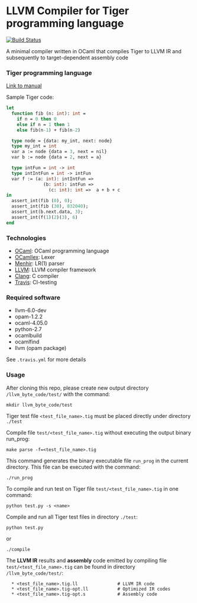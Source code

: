 # LLVM Compiler for Tiger programming language

[![Build Status](https://travis-ci.org/anhnguyen300795/Tiger-ocaml-llvm-compiler.svg?branch=master)](https://travis-ci.org/anhnguyen300795/Tiger-ocaml-llvm-compiler)

A minimal compiler written in OCaml that compiles Tiger to LLVM IR and subsequently to target-dependent assembly code

### Tiger programming language 
[Link to manual](https://www.lrde.epita.fr/~tiger/tiger.html)

Sample Tiger code:
```ocaml module
let
  function fib (n: int): int =
    if n = 0 then 0
    else if n = 1 then 1
    else fib(n-1) + fib(n-2)

  type node = {data: my_int, next: node}
  type my_int = int
  var a := node {data = 3, next = nil}
  var b := node {data = 2, next = a}

  type intFun = int -> int
  type intIntFun = int -> intFun
  var f := (a: int): intIntFun =>
              (b: int): intFun =>
                (c: int): int =>  a + b + c 
in
  assert_int(fib (0), 0);
  assert_int(fib (30), 832040);
  assert_int(b.next.data, 3);
  assert_int(f(1)(2)(3), 6)
end
```

### Technologies
 * [OCaml](https://www.docker.com/): OCaml programming language
 * [OCamllex](https://caml.inria.fr/pub/docs/manual-ocaml/lexyacc.html): Lexer
 * [Menhir](http://cristal.inria.fr/~fpottier/menhir/): LR(1) parser
 * [LLVM](http://llvm.org/): LLVM compiler framework
 * [Clang](https://clang.llvm.org/): C compiler
 * [Travis](https://travis-ci.com/): CI-testing

### Required software

 * llvm-6.0-dev
 * opam-1.2.2 
 * ocaml-4.05.0
 * python-2.7
 * ocamlbuild
 * ocamlfind
 * llvm (opam package)

See ```.travis.yml``` for more details

### Usage
After cloning this repo, please create new output directory ```/llvm_byte_code/test/``` with the command:
```node module
mkdir llvm_byte_code/test
```

Tiger test file ```<test_file_name>.tig``` must be placed directly under directory ```./test```

Compile file ```test/<test_file_name>.tig``` without executing the output binary run_prog:
```node module
make parse -f=<test_file_name>.tig
```
This command generates the binary executable file ```run_prog``` in the current directory. This file can be executed with the command:
```node module
./run_prog
```

To compile and run test on Tiger file ```test/<test_file_name>.tig``` in one command:

```node module
python test.py -s <name>
```

Compile and run all Tiger test files in directory ```./test```:

```node module
python test.py
```
or 
```node module
./compile
```

The **LLVM IR** results and **assembly** code emitted by compiling file ```test/<test_file_name>.tig``` can be found in directory ```/llvm_byte_code/test/```:
```
  * <test_file_name>.tig.ll               # LLVM IR code
  * <test_file_name>.tig-opt.ll           # Optimized IR codes
  * <test_file_name>.tig-opt.s            # Assembly code
```


